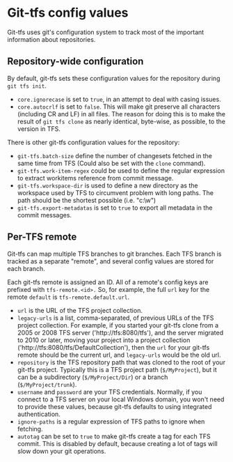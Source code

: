 ﻿# Git-tfs config values

Git-tfs uses git's configuration system to track most of the important
information about repositories.

## Repository-wide configuration

By default, git-tfs sets these configuration values for the repository
during `git tfs init`.

* `core.ignorecase` is set to `true`, in an attempt to deal with
  casing issues.
* `core.autocrlf` is set to `false`. This will make git preserve all
  characters (including CR and LF) in all files. The reason for doing
  this is to make the result of `git tfs clone` as nearly identical,
  byte-wise, as possible, to the version in TFS.

There is other git-tfs configuration values for the repository:

* `git-tfs.batch-size` define the number of changesets fetched in the same time
  from TFS (Could also be set with the `clone` command). 
* `git-tfs.work-item-regex` could be used to define the regular expression to 
  extract workitems reference from commit message.
* `git-tfs.workspace-dir` is used to define a new directory as the workspace
  used by TFS to circumvent problem with long paths.
  The path should be the shortest possible (i.e. "c:\w")
* `git-tfs.export-metadatas` is set to `true` to export all metadata in the
  commit messages.

## Per-TFS remote

Git-tfs can map multiple TFS branches to git branches. Each TFS
branch is tracked as a separate "remote", and several config values
are stored for each branch.

Each git-tfs remote is assigned an ID. All of a remote's config keys
are prefixed with `tfs-remote.<id>.` So, for example, the full `url`
key for the remote `default` is `tfs-remote.default.url`.

* `url`
  is the URL of the TFS project collection.
* `legacy-urls`
  is a list, comma-separated, of previous URLs of the TFS project
  collection. For example, if you started your git-tfs clone from
  a 2005 or 2008 TFS server ('http://tfs:8080/tfs'), and the server
  migrated to 2010 or later, moving your project into a project
  collection ('http://tfs:8080/tfs/DefaultCollection'), then the
  `url` for your git-tfs remote should be the current url, and
  `legacy-urls` would be the old url.
* `repository`
  is the TFS repository path that was cloned to the root of your
  git-tfs project. Typically this is a TFS project path
  (`$/MyProject`), but it can be a subdirectory (`$/MyProject/Dir`)
  or a branch (`$/MyProject/trunk`).
* `username` and `password`
  are your TFS credentials. Normally, if you connect to a TFS
  server on your local Windows domain, you won't need to provide
  these values, because git-tfs defaults to using integrated
  authentication.
* `ignore-paths`
  is a regular expression of TFS paths to ignore when fetching.
* `autotag`
  can be set to `true` to make git-tfs create a tag for each
  TFS commit. This is disabled by default, because creating
  a lot of tags will slow down your git operations.
